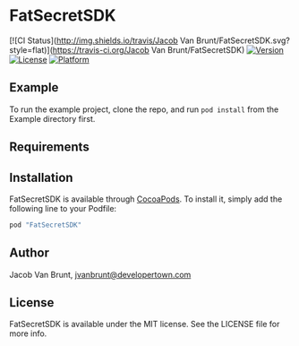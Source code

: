 # FatSecretSDK

[![CI Status](http://img.shields.io/travis/Jacob Van Brunt/FatSecretSDK.svg?style=flat)](https://travis-ci.org/Jacob Van Brunt/FatSecretSDK)
[![Version](https://img.shields.io/cocoapods/v/FatSecretSDK.svg?style=flat)](http://cocoapods.org/pods/FatSecretSDK)
[![License](https://img.shields.io/cocoapods/l/FatSecretSDK.svg?style=flat)](http://cocoapods.org/pods/FatSecretSDK)
[![Platform](https://img.shields.io/cocoapods/p/FatSecretSDK.svg?style=flat)](http://cocoapods.org/pods/FatSecretSDK)

## Example

To run the example project, clone the repo, and run `pod install` from the Example directory first.

## Requirements

## Installation

FatSecretSDK is available through [CocoaPods](http://cocoapods.org). To install
it, simply add the following line to your Podfile:

```ruby
pod "FatSecretSDK"
```

## Author

Jacob Van Brunt, jvanbrunt@developertown.com

## License

FatSecretSDK is available under the MIT license. See the LICENSE file for more info.
